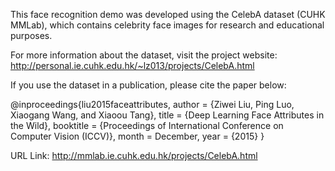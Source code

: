 This face recognition demo was developed using the CelebA dataset (CUHK MMLab), which contains celebrity face images for research and educational purposes.


For more information about the dataset, visit the project website:
http://personal.ie.cuhk.edu.hk/~lz013/projects/CelebA.html


If you use the dataset in a publication, please cite the paper below:

@inproceedings{liu2015faceattributes,
 	author = {Ziwei Liu, Ping Luo, Xiaogang Wang, and Xiaoou Tang},
 	title = {Deep Learning Face Attributes in the Wild},
 	booktitle = {Proceedings of International Conference on Computer Vision (ICCV)},
 	month = December,
 	year = {2015} 
  }

URL Link: http://mmlab.ie.cuhk.edu.hk/projects/CelebA.html
